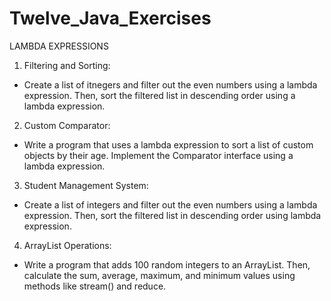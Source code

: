 # Twelve_Java_Exercises

LAMBDA EXPRESSIONS
1. Filtering and Sorting:
  - Create a list of itnegers and filter out the even numbers using a lambda expression. Then, sort the filtered list in descending order using a lambda expression.
   
2. Custom Comparator:
  - Write a program that uses a lambda expression to sort a list of custom objects by their age. Implement the Comparator interface using a lambda expression.  

3. Student Management System:
  - Create a list of integers and filter out the even numbers using a lambda expression. Then, sort the filtered list in descending order using lambda expression.

4. ArrayList Operations:
  - Write a program that adds 100 random integers to an ArrayList. Then, calculate the sum, average, maximum, and minimum values using methods like stream() and reduce.
